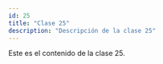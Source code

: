 ```yaml
---
id: 25
title: "Clase 25"
description: "Descripción de la clase 25"
---
```

Este es el contenido de la clase 25.

